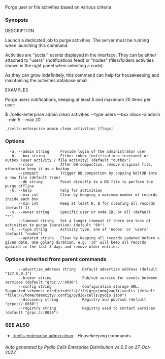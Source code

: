 Purge user or file activities based on various criteria

### Synopsis


DESCRIPTION

  Launch a dedicated job to purge activities. The server must be running when launching this command.

  Activities are "social" events displayed in the interface. They can be either attached to "users" (notifications feed)
  or "nodes" (files/folders activities shown in the right panel when selecting a node).

  As they can grow indefinitely, this command can help for housekeeping and maintaining the activities database small.

EXAMPLES

  Purge users notifications, keeping at least 5 and maximum 20 items per user: 

  $ ./cells-enterprise admin clean activities --type users --box inbox -a admin --min 5 --max 20



```
./cells-enterprise admin clean activities [flags]
```

### Options

```
  -a, --admin string     Provide login of the administrator user
  -b, --box string       Either inbox (notifications received) or outbox (user activity / file activity) (default "outbox")
      --clear            After DB compaction, remove original file, otherwise keep it as a backup
      --compact          Trigger DB compaction by copying boltDB into a new file (default true)
      --db string        Point directly to a DB file to perform the purge offline
  -h, --help             help for activities
      --max int          Clear by keeping a maximum number of records inside each box
      --min int          Keep at least N, 0 for clearing all records (default 1)
  -o, --owner string     Specific user or node ID, or all (default "*")
      --timeout string   Set a longer timeout if there are tons of activities to purge (duration) (default "6h")
  -t, --type string      Activity type, one of 'nodes' or 'users' (default "nodes")
      --updated string   Clear by keeping all records updated before a given date. Use golang duration, e.g. '3d' will keep all records updated in the last 3 days and remove older entries.
```

### Options inherited from parent commands

```
      --advertise_address string   Default advertise address (default "127.0.0.1")
      --broker string              Pub/sub service for events between services (default "grpc://:8030")
      --config string              Configuration storage URL. Supported schemes: etcd|etcd+tls|file|grpc|mem|vault|vaults (default "file:///home/teamcity/.config/pydio/cells/pydio.json")
      --discovery string           Registry and pub/sub (default "grpc://:8030")
      --registry string            Registry used to contact services (default "grpc://:8030")
```

### SEE ALSO

* [./cells-enterprise admin clean](./cells-enterprise-admin-clean)	 - Housekeeping commands

###### Auto generated by Pydio Cells Enterprise Distribution v4.0.2 on 27-Oct-2022
